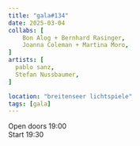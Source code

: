 ```yaml
---
title: "gala#134"
date: 2025-03-04
collabs: [
	Bon Alog + Bernhard Rasinger,
 	Joanna Coleman + Martina Moro,
]
artists: [
  pablo sanz,
  Stefan Nussbaumer,
]

location: "breitenseer lichtspiele"
tags: [gala]
---
```

Open doors 19:00  
Start 19:30
